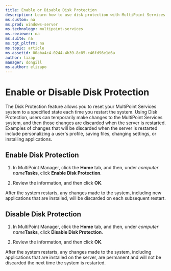 ```yaml
---
title: Enable or Disable Disk Protection
description: Learn how to use disk protection with MultiPoint Services
ms.custom: na
ms.prod: windows-server
ms.technology: multipoint-services
ms.reviewer: na
ms.suite: na
ms.tgt_pltfrm: na
ms.topic: article
ms.assetid: 00aba4c4-0244-4b39-8c85-c46fd96e1d6a
author: lizap
manager: dongill
ms.author: elizapo
---
```

# Enable or Disable Disk Protection
The Disk Protection feature allows you to reset your MultiPoint Services system to a specified state each time you restart the system. Using Disk Protection, users can temporarily make changes to the MultiPoint Services system, and then those changes are discarded when the server is restarted. Examples of changes that will be discarded when the server is restarted include personalizing a user's profile, saving files, changing settings, or installing applications.  
  
## Enable Disk Protection  
  
1.  In MultiPoint Manager, click the **Home** tab, and then, under *computer name***Tasks**, click **Enable Disk Protection**.  
  
2.  Review the information, and then click **OK**.  
  
After the system restarts, any changes made to the system, including new applications that are installed, will be discarded on each subsequent restart.  
  
## Disable Disk Protection  
  
1.  In MultiPoint Manager, click the **Home** tab, and then, under *computer name***Tasks**, click **Disable Disk Protection**.  
  
2.  Review the information, and then click **OK**.  
  
After the system restarts, any changes made to the system, including applications that are installed on the server, are permanent and will not be discarded the next time the system is restarted.  
  
